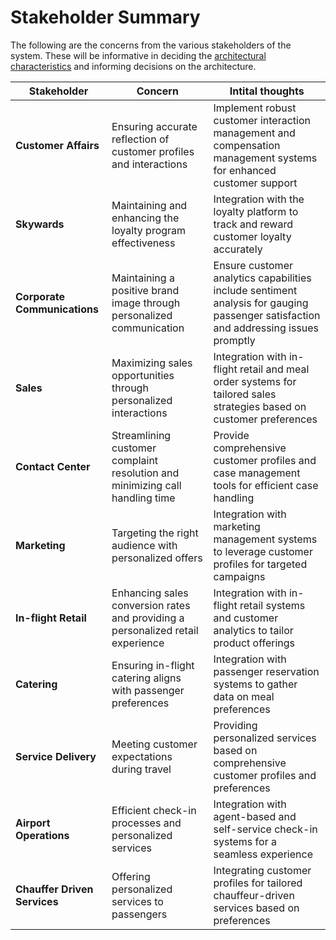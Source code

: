 # Stakeholder Summary

The following are the concerns from the various stakeholders of the system. These will be informative in deciding the [architectural characteristics](ArchitectureAnalysis.md) and informing decisions on the architecture.

| Stakeholder               | Concern                                                                            | Intital thoughts                                                                                                                                     |
|---------------------------|------------------------------------------------------------------------------------|-----------------------------------------------------------------------------------------------------------------------------------------------|
| **Customer Affairs**      | Ensuring accurate reflection of customer profiles and interactions                 | Implement robust customer interaction management and compensation management systems for enhanced customer support                            |
| **Skywards**              | Maintaining and enhancing the loyalty program effectiveness                          | Integration with the loyalty platform to track and reward customer loyalty accurately                                                        |
| **Corporate Communications** | Maintaining a positive brand image through personalized communication               | Ensure customer analytics capabilities include sentiment analysis for gauging passenger satisfaction and addressing issues promptly            |
| **Sales**                 | Maximizing sales opportunities through personalized interactions                    | Integration with in-flight retail and meal order systems for tailored sales strategies based on customer preferences                           |
| **Contact Center**        | Streamlining customer complaint resolution and minimizing call handling time        | Provide comprehensive customer profiles and case management tools for efficient case handling                                                 |
| **Marketing**             | Targeting the right audience with personalized offers                               | Integration with marketing management systems to leverage customer profiles for targeted campaigns                                            |
| **In-flight Retail**      | Enhancing sales conversion rates and providing a personalized retail experience     | Integration with in-flight retail systems and customer analytics to tailor product offerings                                                 |
| **Catering**             | Ensuring in-flight catering aligns with passenger preferences                        | Integration with passenger reservation systems to gather data on meal preferences                                                            |
| **Service Delivery**      | Meeting customer expectations during travel                                          | Providing personalized services based on comprehensive customer profiles and preferences                                                    |
| **Airport Operations**    | Efficient check-in processes and personalized services                              | Integration with agent-based and self-service check-in systems for a seamless experience                                                     |
| **Chauffer Driven Services** | Offering personalized services to passengers                                       | Integrating customer profiles for tailored chauffeur-driven services based on preferences                                                    |

